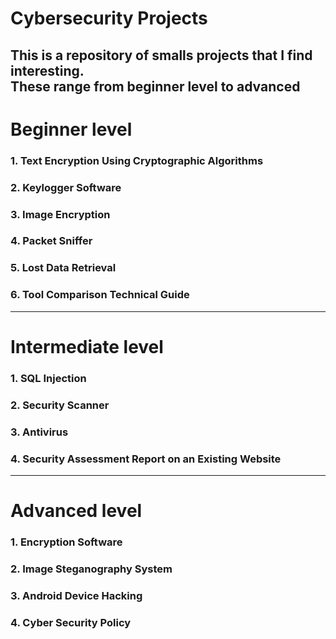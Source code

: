 <h1>Cybersecurity Projects</h1>
<h2>This is a repository of smalls projects that I find interesting.<br>These range from beginner level to advanced</h2>

<h1>Beginner level</h1>

<h3>1. Text Encryption Using Cryptographic Algorithms</h3>

<h3>2. Keylogger Software</h3>

<h3>3. Image Encryption</h3>

<h3>4. Packet Sniffer</h3>

<h3>5. Lost Data Retrieval</h3>

<h3>6. Tool Comparison Technical Guide</h3>

----------------------------------------------------------

<h1>Intermediate level</h1>

<h3>1. SQL Injection</h3>

<h3>2. Security Scanner</h3>

<h3>3. Antivirus</h3>

<h3>4. Security Assessment Report on an Existing Website</h3>

----------------------------------------------------------

<h1>Advanced level</h1>

<h3>1. Encryption Software</h3>

<h3>2. Image Steganography System</h3>

<h3>3. Android Device Hacking</h3>

<h3>4. Cyber Security Policy</h3>
